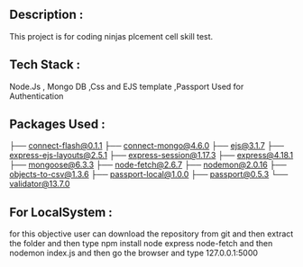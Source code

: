 ## Description :
This project is for coding ninjas plcement cell skill test.

## Tech Stack :
 Node.Js , Mongo DB ,Css  and EJS template ,Passport Used for Authentication 
 ## Packages Used :
├── connect-flash@0.1.1
├── connect-mongo@4.6.0
├── ejs@3.1.7
├── express-ejs-layouts@2.5.1
├── express-session@1.17.3
├── express@4.18.1
├── mongoose@6.3.3
├── node-fetch@2.6.7
├── nodemon@2.0.16
├── objects-to-csv@1.3.6
├── passport-local@1.0.0
├── passport@0.5.3
└── validator@13.7.0

 ## For LocalSystem :
for this objective user can download the repository from git and then extract the folder and then type 
npm install node express node-fetch 
and then 
nodemon index.js
and then go the browser and type
127.0.0.1:5000

